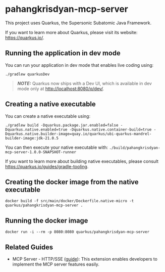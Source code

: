 # pahangkrisdyan-mcp-server

This project uses Quarkus, the Supersonic Subatomic Java Framework.

If you want to learn more about Quarkus, please visit its website: <https://quarkus.io/>.

## Running the application in dev mode

You can run your application in dev mode that enables live coding using:

```shell script
./gradlew quarkusDev
```

> **_NOTE:_**  Quarkus now ships with a Dev UI, which is available in dev mode only at <http://localhost:8080/q/dev/>.

## Creating a native executable

You can create a native executable using:

```shell script
./gradlew build -Dquarkus.package.jar.enabled=false -Dquarkus.native.enabled=true -Dquarkus.native.container-build=true -Dquarkus.native.builder-image=quay.io/quarkus/ubi-quarkus-mandrel-builder-image:jdk-21.0.5
```

You can then execute your native executable with: `./build/pahangkrisdyan-mcp-server-1.0.0-SNAPSHOT-runner`

If you want to learn more about building native executables, please consult <https://quarkus.io/guides/gradle-tooling>.

## Creating the docker image from the native executable

```shell script
docker build -f src/main/docker/Dockerfile.native-micro -t quarkus/pahangkrisdyan-mcp-server .
```

## Running the docker image

```shell script
docker run -i --rm -p 8080:8080 quarkus/pahangkrisdyan-mcp-server
```

## Related Guides

- MCP Server - HTTP/SSE ([guide](https://docs.quarkiverse.io/quarkus-mcp-server/dev/index.html)): This extension enables developers to implement the MCP server features easily.
